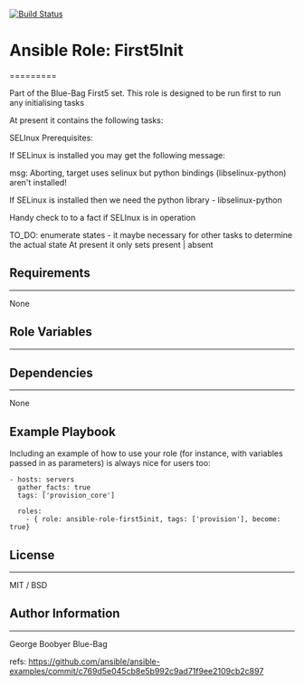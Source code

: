 [![Build Status](https://travis-ci.org/Blue-Bag/ansible-role-first5init.svg?branch=master)](https://travis-ci.org/Blue-Bag/ansible-role-first5init)

# Ansible Role: First5Init
=========

Part of the Blue-Bag First5 set.
This role is designed to be run first to run any initialising tasks


At present it contains the following tasks:

SELInux  Prerequisites:

If SELinux is installed you may get the following message:

  msg: Aborting, target uses selinux but python bindings (libselinux-python) aren't installed!

If SELinux is installed then we need the python library - libselinux-python

Handy check to to a fact if SELInux is in operation

TO_DO: enumerate states - it maybe necessary for other tasks to determine the actual state
At present it only sets present | absent


## Requirements
------------

None

## Role Variables
--------------



## Dependencies
------------

None

Example Playbook
----------------

Including an example of how to use your role (for instance, with variables passed in as parameters) is always nice for users too:

    - hosts: servers
      gather_facts: true
      tags: ['provision_core']

      roles:
        - { role: ansible-role-first5init, tags: ['provision'], become: true}

## License
-------

MIT / BSD

## Author Information
------------------

George Boobyer Blue-Bag

refs:
https://github.com/ansible/ansible-examples/commit/c769d5e045cb8e5b992c9ad71f9ee2109cb2c897


